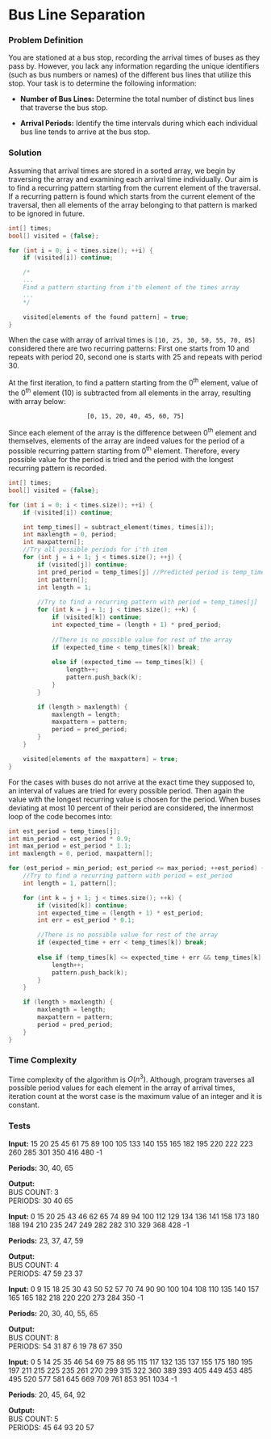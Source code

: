 # Bus Line Separation

### Problem Definition

You are stationed at a bus stop, recording the arrival times of buses as they pass by. However, you lack any information regarding the unique identifiers (such as bus numbers or names) of the different bus lines that utilize this stop. Your task is to determine the following information:

- **Number of Bus Lines:** Determine the total number of distinct bus lines that traverse the bus stop.

- **Arrival Periods:** Identify the time intervals during which each individual bus line tends to arrive at the bus stop.

### Solution

Assuming that arrival times are stored in a sorted array, we begin by traversing the array and examining each arrival time individually. Our aim is to find a recurring pattern starting from the current element of the traversal. If a recurring pattern is found which starts from the current element of the traversal, then all elements of the array belonging to that pattern is marked to be ignored in future.

```cpp
int[] times;
bool[] visited = {false};

for (int i = 0; i < times.size(); ++i) {
    if (visited[i]) continue;

    /* 
    ...
    Find a pattern starting from i'th element of the times array
    ...
    */

    visited[elements of the found pattern] = true;
}
```

When the case with array of arrival times is `[10, 25, 30, 50, 55, 70, 85]` considered there are two recurring patterns: First one starts from 10 and repeats with period 20, second one is starts with 25 and repeats with period 30.

At the first iteration, to find a pattern starting from the 0<sup>th</sup> element, value of the 0<sup>th</sup> element (10) is subtracted from all elements in the array, resulting with array below:

<p style="text-align: center;"><code>[0, 15, 20, 40, 45, 60, 75]</code></p>

Since each element of the array is the difference between 0<sup>th</sup> element and themselves, elements of the array are indeed values for the period of a possible recurring pattern starting from 0<sup>th</sup> element. 
Therefore, every possible value for the period is tried and the period with the longest recurring pattern is recorded.

```cpp
int[] times;
bool[] visited = {false};

for (int i = 0; i < times.size(); ++i) {
    if (visited[i]) continue;

    int temp_times[] = subtract_element(times, times[i]);
    int maxlength = 0, period;
    int maxpattern[];
    //Try all possible periods for i'th item
    for (int j = i + 1; j < times.size(); ++j) { 
        if (visited[j]) continue;
        int pred_period = temp_times[j] //Predicted period is temp_times[j]
        int pattern[];
        int length = 1;
        
        //Try to find a recurring pattern with period = temp_times[j]
        for (int k = j + 1; j < times.size(); ++k) {
            if (visited[k]) continue;
            int expected_time = (length + 1) * pred_period;
        
            //There is no possible value for rest of the array
            if (expected_time < temp_times[k]) break;
            
            else if (expected_time == temp_times[k]) {
                length++;
                pattern.push_back(k);
            }
        }

        if (length > maxlength) { 
            maxlength = length; 
            maxpattern = pattern; 
            period = pred_period; 
        }
    }

    visited[elements of the maxpattern] = true;
}
```

For the cases with buses do not arrive at the exact time they supposed to, an interval of values are tried for every possible period. Then again the value with the longest recurring value is chosen for the period. When buses deviating at most 10 percent of their period are considered, the innermost loop of the code becomes into:


```cpp
int est_period = temp_times[j];
int min_period = est_period * 0.9;
int max_period = est_period * 1.1;
int maxlength = 0, period, maxpattern[];

for (est_period = min_period; est_period <= max_period; ++est_period) {
    //Try to find a recurring pattern with period = est_period
    int length = 1, pattern[];

    for (int k = j + 1; j < times.size(); ++k) {
        if (visited[k]) continue;
        int expected_time = (length + 1) * est_period;
        int err = est_period * 0.1;

        //There is no possible value for rest of the array
        if (expected_time + err < temp_times[k]) break;
        
        else if (temp_times[k] <= expected_time + err && temp_times[k] >= expected_time - err) {
            length++;
            pattern.push_back(k);
        }
    }

    if (length > maxlength) { 
        maxlength = length; 
        maxpattern = pattern; 
        period = pred_period; 
    }
}
```

### Time Complexity

Time complexity of the algorithm is $O(n^3)$. Although, program traverses all possible period values for each element in the array of arrival times, iteration count at the worst case is the maximum value of an integer and it is constant.

### Tests
**Input:**
15 20 25 45 61 75 89 100 105 133 140 155 165 182 195 220 222 223 260 285 301 350 416 480 -1

**Periods:** 30, 40, 65

**Output:**<br>
BUS COUNT: 3<br>
PERIODS: 30 40 65

**Input:** 
0 15 20 25 43 46 62 65 74 89 94 100 112 129 134 136 141 158 173 180 188 194 210 235 247 249 282 282 310 329 368 428 -1

**Periods:** 23, 37, 47, 59

**Output:**<br>
BUS COUNT: 4<br>
PERIODS: 47 59 23 37

**Input:**
0 9 15 18 25 30 43 50 52 57 70 74 90 90 100 104 108 110 135 140 157 165 165 182 218 220 220 273 284 350 -1

**Periods:** 20, 30, 40, 55, 65

**Output:**<br>
BUS COUNT: 8<br>
PERIODS: 54 31 87 6 19 78 67 350

**Input:**
0 5 14 25 35 46 54 69 75 88 95 115 117 132 135 137 155 175 180 195 197 211 215 225 235 261 270 299 315 322 360 389 393 405 449 453 485 495 520 577 581 645 669 709 761 853 951 1034 -1

**Periods**: 20, 45, 64, 92

**Output:**<br>
BUS COUNT: 5<br>
PERIODS: 45 64 93 20 57

